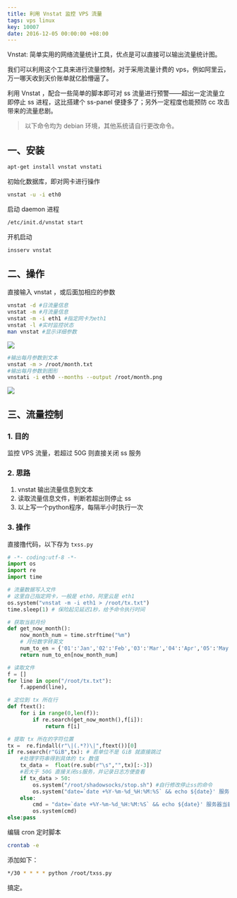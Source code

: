 ```yaml
---
title: 利用 Vnstat 监控 VPS 流量
tags: vps linux
key: 10007
date: 2016-12-05 00:00:00 +08:00
---
```


Vnstat: 简单实用的网络流量统计工具，优点是可以直接可以输出流量统计图。  

我们可以利用这个工具来进行流量控制，对于采用流量计费的 vps，例如阿里云，万一哪天收到天价账单就亿脸懵逼了。 

利用 Vnstat ，配合一些简单的脚本即可对 ss 流量进行预警——超出一定流量立即停止 ss 进程，这比搭建个 ss-panel 便捷多了；另外一定程度也能预防 cc 攻击带来的流量悲剧。

>以下命令均为 debian 环境，其他系统请自行更改命令。

## 一、安装

```bash
apt-get install vnstat vnstati
```
初始化数据库，即对网卡进行操作
```bash
vnstat -u -i eth0
```
启动 daemon 进程
```bash
/etc/init.d/vnstat start
```
开机启动
```bash
insserv vnstat
```

## 二、操作
直接输入 vnstat ，或后面加相应的参数

```bash
vnstat -d #日流量信息
vnstat -m #月流量信息
vnstat -m -i eth1 #指定网卡为eth1
vnstat -l #实时监控状态
man vnstat #显示详细参数
```

![](http://k162.space/post_img/17-10-13/9458066.jpg)

```bash
#输出每月参数到文本
vnstat -m > /root/month.txt
#输出每月参数到图形
vnstati -i eth0 --months --output /root/month.png
```

![](http://k162.space/post_img/17-10-13/84847784.jpg)


## 三、流量控制

### 1. 目的
监控 VPS 流量，若超过 50G 则直接关闭 ss 服务

### 2. 思路
1. vnstat 输出流量信息到文本
1. 读取流量信息文件，判断若超出则停止 ss
1. 以上写一个python程序，每隔半小时执行一次

### 3. 操作
直接撸代码，以下存为 `txss.py`

<!--more-->

```python
# -*- coding:utf-8 -*-
import os
import re
import time

# 流量数据写入文件
# 这里自己指定网卡，一般是 eth0，阿里云是 eth1
os.system("vnstat -m -i eth1 > /root/tx.txt")
time.sleep(1) # 保险起见延迟1秒，给予命令执行时间

# 获取当前月份
def get_now_month():
    now_month_num = time.strftime("%m")
    # 月份数字转英文
    num_to_en = {'01':'Jan','02':'Feb','03':'Mar','04':'Apr','05':'May','06':'Jun','07':'Jul','08':'Aug','09':'Sept','10':'Oct','11':'Nov','12':'Dec'}
    return num_to_en[now_month_num]

# 读取文件
f = []
for line in open("/root/tx.txt"):
    f.append(line),

# 定位到 tx 所在行
def ftext():
    for i in range(0,len(f)):
        if re.search(get_now_month(),f[i]):
            return f[i]

# 提取 tx 所在的字符位置
tx =  re.findall(r"\|(.*?)\|",ftext())[0]
if re.search(r"GiB",tx): # 若单位不是 GiB 就直接跳过
    #处理字符串得到具体的 tx 数值
    tx_data =  float(re.sub(r"\s","",tx)[:-3])
    #若大于 50G 直接关闭ss服务，并记录日志方便查看
    if tx_data > 50:
        os.system("/root/shadowsocks/stop.sh") #自行修改停止ss的命令
        os.system("date=`date +%Y-%m-%d_%H:%M:%S` && echo ${date}' 服务器出向流量已超过50G，自动关闭shadowsocks' >> /root/stopss.log")
    else:
        cmd = "date=`date +%Y-%m-%d_%H:%M:%S` && echo ${date}' 服务器当前已使用流量 "+str(tx_data)+" GiB' >> /root/stopss.log"
        os.system(cmd)
else:pass
```

编辑 cron 定时脚本

```bash
crontab -e
```

添加如下：

```bash
*/30 * * * * python /root/txss.py
```

搞定。
